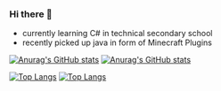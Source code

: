 ### Hi there 👋

- currently learning C# in technical secondary school
- recently picked up java in form of Minecraft Plugins

[![Anurag's GitHub stats](https://github-readme-stats.vercel.app/api?username=PatBoyHD&show_icons=true&theme=tokyonight)](https://github.com/anuraghazra/github-readme-stats#gh-dark-mode-only)
[![Anurag's GitHub stats](https://github-readme-stats.vercel.app/api?username=PatBoyHD&show_icons=true&theme=default)](https://github.com/anuraghazra/github-readme-stats#gh-light-mode-only)

[![Top Langs](https://github-readme-stats.vercel.app/api/top-langs/?username=PatBoyHD&layout=compact&theme=tokyonight)](https://github.com/anuraghazra/github-readme-stats#gh-dark-mode-only)
[![Top Langs](https://github-readme-stats.vercel.app/api/top-langs/?username=PatBoyHD&layout=compact&theme=default)](https://github.com/anuraghazra/github-readme-stats#gh-light-mode-only)
